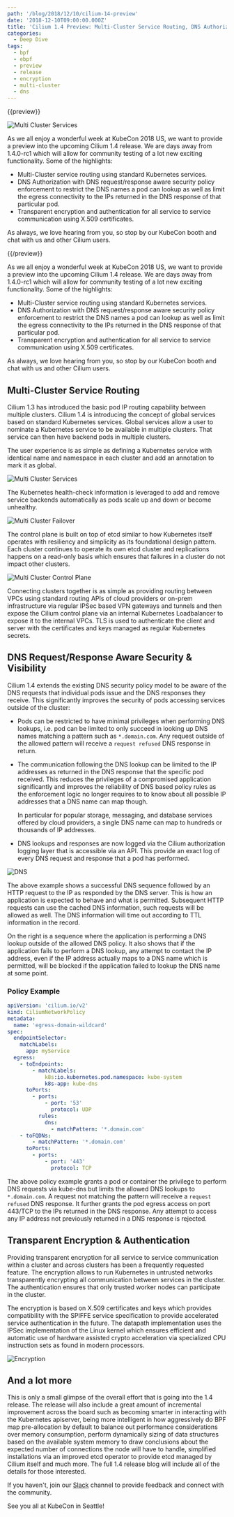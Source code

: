 ```yaml
---
path: '/blog/2018/12/10/cilium-14-preview'
date: '2018-12-10T09:00:00.000Z'
title: 'Cilium 1.4 Preview: Multi-Cluster Service Routing, DNS Authorization, and Transparent Encryption'
categories:
  - Deep Dive
tags:
  - bpf
  - ebpf
  - preview
  - release
  - encryption
  - multi-cluster
  - dns
---
```


{{preview}}

![Multi Cluster Services](ogimage.png)

As we all enjoy a wonderful week at KubeCon 2018 US, we want to provide a
preview into the upcoming Cilium 1.4 release. We are days away from 1.4.0-rc1
which will allow for community testing of a lot new exciting functionality.
Some of the highlights:

- Multi-Cluster service routing using standard Kubernetes services.
- DNS Authorization with DNS request/response aware security policy enforcement
  to restrict the DNS names a pod can lookup as well as limit the egress
  connectivity to the IPs returned in the DNS response of that particular pod.
- Transparent encryption and authentication for all service to service
  communication using X.509 certificates.

As always, we love hearing from you, so stop by our KubeCon booth and chat with
us and other Cilium users.

{{/preview}}

As we all enjoy a wonderful week at KubeCon 2018 US, we want to provide a
preview into the upcoming Cilium 1.4 release. We are days away from 1.4.0-rc1
which will allow for community testing of a lot new exciting functionality.
Some of the highlights:

- Multi-Cluster service routing using standard Kubernetes services.
- DNS Authorization with DNS request/response aware security policy enforcement
  to restrict the DNS names a pod can lookup as well as limit the egress
  connectivity to the IPs returned in the DNS response of that particular pod.
- Transparent encryption and authentication for all service to service
  communication using X.509 certificates.

As always, we love hearing from you, so stop by our KubeCon booth and chat with
us and other Cilium users.

## Multi-Cluster Service Routing

Cilium 1.3 has introduced the basic pod IP routing capability between multiple
clusters. Cilium 1.4 is introducing the concept of global services based on
standard Kubernetes services. Global services allow a user to nominate a
Kubernetes service to be available in multiple clusters. That service can then
have backend pods in multiple clusters.

The user experience is as simple as defining a Kubernetes service with
identical name and namespace in each cluster and add an annotation to mark it
as global.

![Multi Cluster Services](ogimage.png)

The Kubernetes health-check information is leveraged to add and remove service
backends automatically as pods scale up and down or become unhealthy.

![Multi Cluster Failover](multicluster_failover.png)

The control plane is built on top of etcd similar to how Kubernetes itself
operates with resiliency and simplicity as its foundational design pattern.
Each cluster continues to operate its own etcd cluster and replications happens
on a read-only basis which ensures that failures in a cluster do not impact
other clusters.

![Multi Cluster Control Plane](multicluster_control_plane.png)

Connecting clusters together is as simple as providing routing between VPCs
using standard routing APIs of cloud providers or on-prem infrastructure via
regular IPSec based VPN gateways and tunnels and then expose the Cilium control
plane via an internal Kubernetes Loadbalancer to expose it to the internal
VPCs. TLS is used to authenticate the client and server with the certificates
and keys managed as regular Kubernetes secrets.

## DNS Request/Response Aware Security & Visibility

Cilium 1.4 extends the existing DNS security policy model to be aware of the
DNS requests that individual pods issue and the DNS responses they receive.
This significantly improves the security of pods accessing services outside of
the cluster:

- Pods can be restricted to have minimal privileges when performing DNS
  lookups, i.e. pod can be limited to only succeed in looking up DNS names
  matching a pattern such as `*.domain.com`. Any request outside of the allowed
  pattern will receive a `request refused` DNS response in return.

- The communication following the DNS lookup can be limited to the IP addresses
  as returned in the DNS response that the specific pod received. This reduces
  the privileges of a compromised application significantly and improves the
  reliability of DNS based policy rules as the enforcement logic no longer
  requires to to know about all possible IP addresses that a DNS name can map
  though.

  In particular for popular storage, messaging, and database services offered
  by cloud providers, a single DNS name can map to hundreds or thousands of IP
  addresses.

- DNS lookups and responses are now logged via the Cilium authorization
  logging layer that is accessible via an API. This provide an exact log of
  every DNS request and response that a pod has performed.

![DNS](dns.png)

The above example shows a successful DNS sequence followed by an HTTP request
to the IP as responded by the DNS server. This is how an application is
expected to behave and what is permitted. Subsequent HTTP requests can use the
cached DNS information, such requests will be allowed as well. The DNS
information will time out according to TTL information in the record.

On the right is a sequence where the application is performing a DNS lookup
outside of the allowed DNS policy. It also shows that if the application fails
to perform a DNS lookup, any attempt to contact the IP address, even if the IP
address actually maps to a DNS name which is permitted, will be blocked if the
application failed to lookup the DNS name at some point.

### Policy Example

```yaml
apiVersion: 'cilium.io/v2'
kind: CiliumNetworkPolicy
metadata:
  name: 'egress-domain-wildcard'
spec:
  endpointSelector:
    matchLabels:
      app: myService
  egress:
    - toEndpoints:
        - matchLabels:
            k8s:io.kubernetes.pod.namespace: kube-system
            k8s-app: kube-dns
      toPorts:
        - ports:
            - port: '53'
              protocol: UDP
          rules:
            dns:
              - matchPattern: '*.domain.com'
    - toFQDNs:
        - matchPattern: '*.domain.com'
      toPorts:
        - ports:
            - port: '443'
              protocol: TCP
```

The above policy example grants a pod or container the privilege to perform DNS
requests via kube-dns but limits the allowed DNS lookups to `*.domain.com`. A
request not matching the pattern will receive a `request refused` DNS response.
It further grants the pod egress access on port 443/TCP to the IPs returned in
the DNS response. Any attempt to access any IP address not previously returned
in a DNS response is rejected.

## Transparent Encryption & Authentication

Providing transparent encryption for all service to service communication
within a cluster and across clusters has been a frequently requested feature.
The encryption allows to run Kubernetes in untrusted networks transparently
encrypting all communication between services in the cluster. The
authentication ensures that only trusted worker nodes can participate in the
cluster.

The encryption is based on X.509 certificates and keys which provides
compatibility with the SPIFFE service specification to provide accelerated
service authentication in the future. The datapath implementation uses the
IPSec implementation of the Linux kernel which ensures efficient and automatic
use of hardware assisted crypto acceleration via specialized CPU instruction
sets as found in modern processors.

![Encryption](encryption.png)

## And a lot more

This is only a small glimpse of the overall effort that is going into the 1.4
release. The release will also include a great amount of incremental
improvement across the board such as becoming smarter in interacting with the
Kubernetes apiserver, being more intelligent in how aggressively do BPF map
pre-allocation by default to balance out performance considerations over memory
consumption, perform dynamically sizing of data structures based on the
available system memory to draw conclusions about the expected number of
connections the node will have to handle, simplified installations via an
improved etcd operator to provide etcd managed by Cilium itself and much more.
The full 1.4 release blog will include all of the details for those interested.

If you haven't, join our [Slack] channel to provide feedback and connect with
the community.

See you all at KubeCon in Seattle!

[slack]: https://cilium.herokuapp.com/
